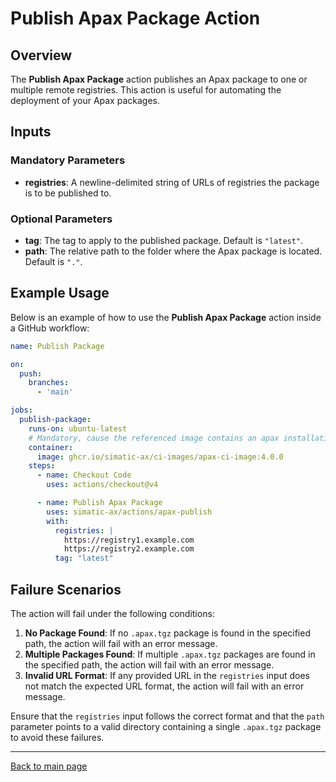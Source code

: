 # Publish Apax Package Action

## Overview

The **Publish Apax Package** action publishes an Apax package to one or multiple remote registries. This action is useful for automating the deployment of your Apax packages.

## Inputs

### Mandatory Parameters

- **registries**: A newline-delimited string of URLs of registries the package is to be published to.

### Optional Parameters

- **tag**: The tag to apply to the published package. Default is `"latest"`.
- **path**: The relative path to the folder where the Apax package is located. Default is `"."`.

## Example Usage

Below is an example of how to use the **Publish Apax Package** action inside a GitHub workflow:

```yaml
name: Publish Package

on:
  push:
    branches:
      - 'main'

jobs:
  publish-package:
    runs-on: ubuntu-latest
    # Mandatory, cause the referenced image contains an apax installation
    container:
      image: ghcr.io/simatic-ax/ci-images/apax-ci-image:4.0.0
    steps:
      - name: Checkout Code
        uses: actions/checkout@v4

      - name: Publish Apax Package
        uses: simatic-ax/actions/apax-publish 
        with:
          registries: |
            https://registry1.example.com
            https://registry2.example.com
          tag: "latest"
```
## Failure Scenarios

The action will fail under the following conditions:

1. **No Package Found**: If no `.apax.tgz` package is found in the specified path, the action will fail with an error message.
2. **Multiple Packages Found**: If multiple `.apax.tgz` packages are found in the specified path, the action will fail with an error message.
3. **Invalid URL Format**: If any provided URL in the `registries` input does not match the expected URL format, the action will fail with an error message.

Ensure that the `registries` input follows the correct format and that the `path` parameter points to a valid directory containing a single `.apax.tgz` package to avoid these failures.

---
[Back to main page](../README.md)